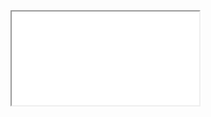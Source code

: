 ﻿---
_layout: landing
---

<iframe src="./coverage/index.html" title="Test Coverage" class="full"></iframe>
